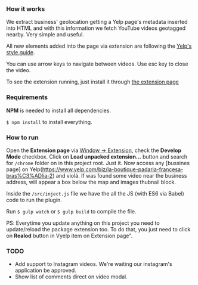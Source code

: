 ### How it works

We extract business' geolocation getting a Yelp page's metadata inserted into HTML and with this information we fetch YouTube videos geotagged nearby. Very simple and useful.

All new elements added into the page via extension are following the [Yelp's style guide](https://www.yelp.com.br/styleguide).

You can use arrow keys to navigate between videos. Use esc key to close the video.

To see the extension running, just install it through [the extension page](https://chrome.google.com/webstore/detail/vyelp/lleibkhjpnlieccdncckoedbfodklndm?hl=en-US&gl=BR)

### Requirements

**NPM** is needed to install all dependencies. 

`$ npm install` to install everything.


### How to run
Open the **Extension page** via [Window -> Extension](chrome://extensions/), check the **Develop Mode** checkbox. Click on **Load unpacked extension...** button and search for `/chrome` folder on in this project root. Just it. Now access any [bussines page] on Yelp(https://www.yelp.com/biz/la-boutique-padaria-francesa-bras%C3%ADlia-2) and violá. If was found some video near the business address, will appear a box below the map and images thubnail block.

Inside the `/src/inject.js` file we have the all the JS (with ES6 via Babel) code to run the plugin.

Run `$ gulp watch` or `$ gulp build` to compile the file.

PS: Everytime you update anything on this project you need to update/reload the package extension too. To do that, you just need to click on **Realod** button in Vyelp item on Extension page".

### TODO
* Add support to Instagram videos. We're waiting our instagram's application be approved.
* Show list of comments direct on video modal.